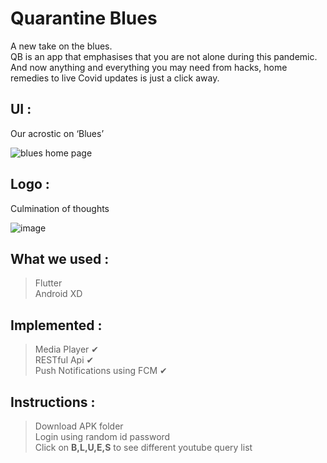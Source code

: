# Quarantine Blues

A new take on the blues. <br>
QB is an app that emphasises that you are not alone during this pandemic. <br> 
And now anything and everything you may need from hacks, home remedies to live Covid updates is just a click away.

## UI :
Our acrostic on ‘Blues’

![blues home page](https://user-images.githubusercontent.com/68746915/99891887-ba75db00-2c94-11eb-9017-f5fb01b8495d.png)

## Logo :
Culmination of thoughts

![image](https://user-images.githubusercontent.com/68746915/99891921-29ebca80-2c95-11eb-8dd2-a0c15b271ed6.png)

## What we used : 
> Flutter <br> 
> Android XD <br> 

## Implemented :
> Media Player ✔  <br>
> RESTful Api ✔<br>
> Push Notifications using FCM ✔ <br>

## Instructions :<br>
> Download APK folder<br>
> Login using random id password<br>
> Click on **B,L,U,E,S** to see different youtube query list<br>

